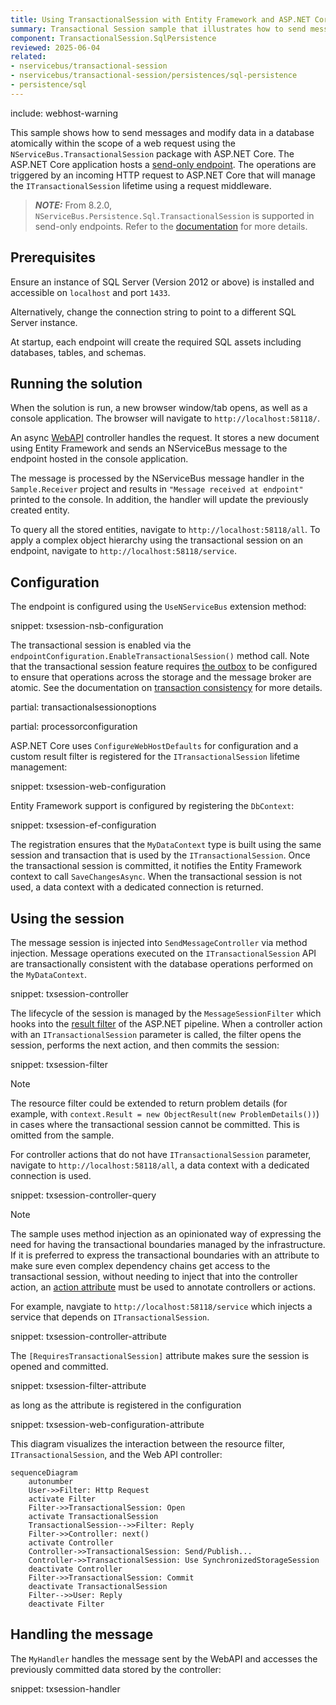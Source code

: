 ```yaml
---
title: Using TransactionalSession with Entity Framework and ASP.NET Core
summary: Transactional Session sample that illustrates how to send messages and modify data with Entity Framework in an atomic manner using ASP.NET Core.
component: TransactionalSession.SqlPersistence
reviewed: 2025-06-04
related:
- nservicebus/transactional-session
- nservicebus/transactional-session/persistences/sql-persistence
- persistence/sql
---
```


include: webhost-warning

This sample shows how to send messages and modify data in a database atomically within the scope of a web request using the `NServiceBus.TransactionalSession` package with ASP.NET Core. The ASP.NET Core application hosts a [send-only endpoint](/nservicebus/hosting/#self-hosting-send-only-hosting). The operations are triggered by an incoming HTTP request to ASP.NET Core that will manage the `ITransactionalSession` lifetime using a request middleware.

> **_NOTE:_**  From 8.2.0, `NServiceBus.Persistence.Sql.TransactionalSession` is supported in send-only endpoints. Refer to the [documentation](/nservicebus/transactional-session/#send-only) for more details.

## Prerequisites

Ensure an instance of SQL Server (Version 2012 or above) is installed and accessible on `localhost` and port `1433`.

Alternatively, change the connection string to point to a different SQL Server instance.

At startup, each endpoint will create the required SQL assets including databases, tables, and schemas.

## Running the solution

When the solution is run, a new browser window/tab opens, as well as a console application. The browser will navigate to `http://localhost:58118/`.

An async [WebAPI](https://dotnet.microsoft.com/apps/aspnet/apis) controller handles the request. It stores a new document using Entity Framework and sends an NServiceBus message to the endpoint hosted in the console application.

The message is processed by the NServiceBus message handler in the `Sample.Receiver` project and results in `"Message received at endpoint"` printed to the console. In addition, the handler will update the previously created entity.

To query all the stored entities, navigate to `http://localhost:58118/all`. To apply a complex object hierarchy using the transactional session on an endpoint, navigate to `http://localhost:58118/service`.

## Configuration

The endpoint is configured using the `UseNServiceBus` extension method:

snippet: txsession-nsb-configuration

The transactional session is enabled via the `endpointConfiguration.EnableTransactionalSession()` method call. Note that the transactional session feature requires [the outbox](/nservicebus/outbox/) to be configured to ensure that operations across the storage and the message broker are atomic. See the documentation on [transaction consistency](/nservicebus/transactional-session/#transaction-consistency) for more details.

partial: transactionalsessionoptions

partial: processorconfiguration

ASP.NET Core uses `ConfigureWebHostDefaults` for configuration and a custom result filter is registered for the `ITransactionalSession` lifetime management:

snippet: txsession-web-configuration

Entity Framework support is configured by registering the `DbContext`:

snippet: txsession-ef-configuration

The registration ensures that the `MyDataContext` type is built using the same session and transaction that is used by the `ITransactionalSession`. Once the transactional session is committed, it notifies the Entity Framework context to call `SaveChangesAsync`. When the transactional session is not used, a data context with a dedicated connection is returned.

## Using the session

The message session is injected into `SendMessageController` via method injection. Message operations executed on the `ITransactionalSession` API are transactionally consistent with the database operations performed on the `MyDataContext`.

snippet: txsession-controller

The lifecycle of the session is managed by the `MessageSessionFilter` which hooks into the [result filter](https://learn.microsoft.com/en-us/aspnet/core/mvc/controllers/filters?view=aspnetcore-7.0#iresultfilter-and-iasyncresultfilter) of the ASP.NET pipeline. When a controller action with an `ITransactionalSession` parameter is called, the filter opens the session, performs the next action, and then commits the session:

snippet: txsession-filter

> [!NOTE]
> The resource filter could be extended to return problem details (for example, with `context.Result = new ObjectResult(new ProblemDetails())`) in cases where the transactional session cannot be committed. This is omitted from the sample.

For controller actions that do not have `ITransactionalSession` parameter, navigate to `http://localhost:58118/all`, a data context with a dedicated connection is used.

snippet: txsession-controller-query

> [!NOTE]
> The sample uses method injection as an opinionated way of expressing the need for having the transactional boundaries managed by the infrastructure. If it is preferred to express the transactional boundaries with an attribute to make sure even complex dependency chains get access to the transactional session, without needing to inject that into the controller action, an [action attribute](https://learn.microsoft.com/en-us/aspnet/core/mvc/controllers/filters?#action-filters) must be used to annotate controllers or actions.

For example, navgiate to `http://localhost:58118/service` which injects a service that depends on `ITransactionalSession`.

snippet: txsession-controller-attribute

The `[RequiresTransactionalSession]` attribute makes sure the session is opened and committed.

snippet: txsession-filter-attribute

as long as the attribute is registered in the configuration

snippet: txsession-web-configuration-attribute

This diagram visualizes the interaction between the resource filter, `ITransactionalSession`, and the Web API controller:

```mermaid
sequenceDiagram
    autonumber
    User->>Filter: Http Request
    activate Filter
    Filter->>TransactionalSession: Open
    activate TransactionalSession
    TransactionalSession-->>Filter: Reply
    Filter->>Controller: next()
    activate Controller
    Controller->>TransactionalSession: Send/Publish...
    Controller->>TransactionalSession: Use SynchronizedStorageSession
    deactivate Controller
    Filter->>TransactionalSession: Commit
    deactivate TransactionalSession
    Filter-->>User: Reply
    deactivate Filter
```

## Handling the message

The `MyHandler` handles the message sent by the WebAPI and accesses the previously committed data stored by the controller:

snippet: txsession-handler
